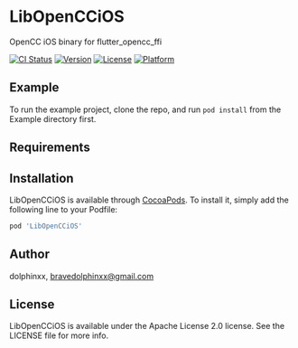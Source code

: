 # LibOpenCCiOS
OpenCC iOS binary for flutter_opencc_ffi

[![CI Status](https://img.shields.io/travis/dolphinxx/LibOpenCCiOS.svg?style=flat)](https://travis-ci.org/dolphinxx/LibOpenCCiOS)
[![Version](https://img.shields.io/cocoapods/v/LibOpenCCiOS.svg?style=flat)](https://cocoapods.org/pods/LibOpenCCiOS)
[![License](https://img.shields.io/cocoapods/l/LibOpenCCiOS.svg?style=flat)](https://cocoapods.org/pods/LibOpenCCiOS)
[![Platform](https://img.shields.io/cocoapods/p/LibOpenCCiOS.svg?style=flat)](https://cocoapods.org/pods/LibOpenCCiOS)

## Example

To run the example project, clone the repo, and run `pod install` from the Example directory first.

## Requirements

## Installation

LibOpenCCiOS is available through [CocoaPods](https://cocoapods.org). To install
it, simply add the following line to your Podfile:

```ruby
pod 'LibOpenCCiOS'
```

## Author

dolphinxx, bravedolphinxx@gmail.com

## License

LibOpenCCiOS is available under the Apache License 2.0 license. See the LICENSE file for more info.
